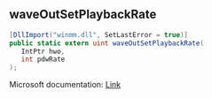 ## waveOutSetPlaybackRate

```csharp
[DllImport("winmm.dll", SetLastError = true)]
public static extern uint waveOutSetPlaybackRate(
   IntPtr hwo,
   int pdwRate
);
```

Microsoft documentation: [Link](https://learn.microsoft.com/en-us/windows/win32/api/mmeapi/nf-mmeapi-waveoutsetplaybackrate)
